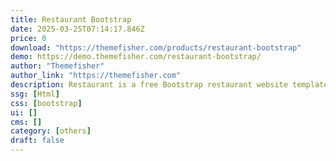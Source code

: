 ```yaml
---
title: Restaurant Bootstrap
date: 2025-03-25T07:14:17.846Z
price: 0
download: "https://themefisher.com/products/restaurant-bootstrap"
demo: https://demo.themefisher.com/restaurant-bootstrap/
author: "Themefisher"
author_link: "https://themefisher.com"
description: Restaurant is a free Bootstrap restaurant website template.
ssg: [Html]
css: [bootstrap]
ui: []
cms: []
category: [others]
draft: false
---
```

